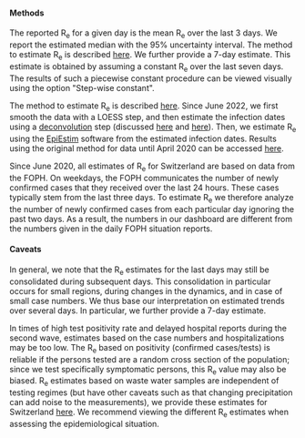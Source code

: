 <h4>Methods</h4>

The reported R<sub>e</sub> for a given day is the mean R<sub>e</sub> over the last 3 days. We report the estimated median with the 95% uncertainty interval. The method to estimate R<sub>e</sub> is described [here](https://www.medrxiv.org/content/10.1101/2020.11.26.20239368v3). 
We further provide a 7-day estimate. This estimate is obtained by assuming a constant R<sub>e</sub> over the last seven days. The results of such a piecewise constant procedure can be viewed visually using the option "Step-wise constant".

The method to estimate R<sub>e</sub> is described [here](https://www.medrxiv.org/content/10.1101/2020.11.26.20239368v3). Since June 2022, we first smooth the data with a LOESS step, and then estimate the infection dates using a [deconvolution](https://www.pnas.org/content/106/51/21825) step (discussed [here](https://smw.ch/article/doi/smw.2020.20307) and [here](https://journals.plos.org/ploscompbiol/article/comments?id=10.1371/journal.pcbi.1008409)). Then, we estimate R<sub>e</sub> using the [EpiEstim](https://cran.r-project.org/web/packages/EpiEstim/index.html) software from the estimated infection dates. Results using the original method for data until April 2020 can be accessed [here](https://smw.ch/article/doi/smw.2020.20271).

Since June 2020, all estimates of R<sub>e</sub> for Switzerland are based on data from the FOPH. On weekdays, the FOPH communicates the number of newly confirmed cases that they received over the last 24 hours. These cases typically stem from the last three days. To estimate R<sub>e</sub> we therefore analyze the number of newly confirmed cases from each particular day ignoring the past two days. As a result, the numbers in our dashboard are different from the numbers given in the daily FOPH situation reports.

<h4>Caveats</h4>

In general, we note that the R<sub>e</sub> estimates for the last days may still be consolidated during subsequent days. This consolidation in particular occurs for small regions, during changes in the dynamics, and in case of small case numbers. We thus base our interpretation on estimated trends over several days. In particular, we further provide a 7-day estimate.

In times of high test positivity rate and delayed hospital reports during the second wave, estimates based on the case numbers and hospitalizations may be too low. The R<sub>e</sub> based on positivity (confirmed cases/tests) is reliable if the persons tested are a random cross section of the population; since we test specifically symptomatic persons, this R<sub>e</sub> value may also be biased. R<sub>e</sub> estimates based on waste water samples are independent of testing regimes (but have other caveats such as that changing precipitation can add noise to the measurements), we provide these estimates for Switzerland [here](https://ibz-shiny.ethz.ch/wastewaterRe/). We recommend viewing the different R<sub>e</sub> estimates when assessing the epidemiological situation.
